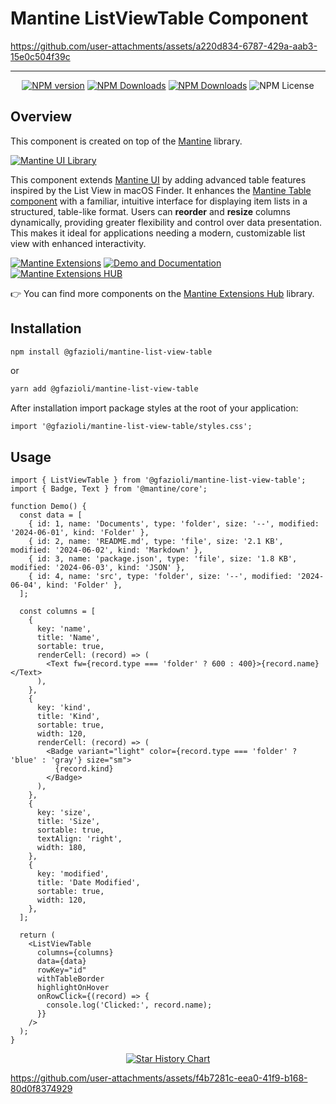 # Mantine ListViewTable Component


https://github.com/user-attachments/assets/a220d834-6787-429a-aab3-15e0c504f39c

---

<div align="center">
  
  [![NPM version](https://img.shields.io/npm/v/%40gfazioli%2Fmantine-list-view-table?style=for-the-badge)](https://www.npmjs.com/package/@gfazioli/mantine-list-view-table)
  [![NPM Downloads](https://img.shields.io/npm/dm/%40gfazioli%2Fmantine-list-view-table?style=for-the-badge)](https://www.npmjs.com/package/@gfazioli/mantine-list-view-table)
  [![NPM Downloads](https://img.shields.io/npm/dy/%40gfazioli%2Fmantine-list-view-table?style=for-the-badge&label=%20&color=f90)](https://www.npmjs.com/package/@gfazioli/mantine-list-view-table)
  ![NPM License](https://img.shields.io/npm/l/%40gfazioli%2Fmantine-list-view-table?style=for-the-badge)

</div>

## Overview

This component is created on top of the [Mantine](https://mantine.dev/) library.

[![Mantine UI Library](https://img.shields.io/badge/-MANTINE_UI_LIBRARY-blue?style=for-the-badge&labelColor=black&logo=mantine
)](https://mantine.dev/)

This component extends [Mantine UI](https://mantine.dev/) by adding advanced table features inspired by the List View in macOS Finder. It enhances the [Mantine Table component](https://mantine.dev/core/table/) with a familiar, intuitive interface for displaying item lists in a structured, table-like format. Users can **reorder** and **resize** columns dynamically, providing greater flexibility and control over data presentation. This makes it ideal for applications needing a modern, customizable list view with enhanced interactivity.

[![Mantine Extensions](https://img.shields.io/badge/-Watch_the_Video-blue?style=for-the-badge&labelColor=black&logo=youtube
)](https://www.youtube.com/playlist?list=PL85tTROKkZrWyqCcmNCdWajpx05-cTal4)
[![Demo and Documentation](https://img.shields.io/badge/-Demo_%26_Documentation-blue?style=for-the-badge&labelColor=black&logo=typescript
)](https://gfazioli.github.io/mantine-list-view-table/)
[![Mantine Extensions HUB](https://img.shields.io/badge/-Mantine_Extensions_Hub-blue?style=for-the-badge&labelColor=blue
)](https://mantine-extensions.vercel.app/)

👉 You can find more components on the [Mantine Extensions Hub](https://mantine-extensions.vercel.app/) library.


## Installation

```sh
npm install @gfazioli/mantine-list-view-table
```
or 

```sh
yarn add @gfazioli/mantine-list-view-table
```

After installation import package styles at the root of your application:

```tsx
import '@gfazioli/mantine-list-view-table/styles.css';
```

## Usage

```tsx
import { ListViewTable } from '@gfazioli/mantine-list-view-table';
import { Badge, Text } from '@mantine/core';

function Demo() {
  const data = [
    { id: 1, name: 'Documents', type: 'folder', size: '--', modified: '2024-06-01', kind: 'Folder' },
    { id: 2, name: 'README.md', type: 'file', size: '2.1 KB', modified: '2024-06-02', kind: 'Markdown' },
    { id: 3, name: 'package.json', type: 'file', size: '1.8 KB', modified: '2024-06-03', kind: 'JSON' },
    { id: 4, name: 'src', type: 'folder', size: '--', modified: '2024-06-04', kind: 'Folder' },
  ];

  const columns = [
    {
      key: 'name',
      title: 'Name',
      sortable: true,
      renderCell: (record) => (
        <Text fw={record.type === 'folder' ? 600 : 400}>{record.name}</Text>
      ),
    },
    {
      key: 'kind',
      title: 'Kind',
      sortable: true,
      width: 120,
      renderCell: (record) => (
        <Badge variant="light" color={record.type === 'folder' ? 'blue' : 'gray'} size="sm">
          {record.kind}
        </Badge>
      ),
    },
    {
      key: 'size',
      title: 'Size',
      sortable: true,
      textAlign: 'right',
      width: 180,
    },
    {
      key: 'modified',
      title: 'Date Modified',
      sortable: true,
      width: 120,
    },
  ];

  return (
    <ListViewTable
      columns={columns}
      data={data}
      rowKey="id"
      withTableBorder
      highlightOnHover
      onRowClick={(record) => {
        console.log('Clicked:', record.name);
      }}
    />
  );
}
```
<div align="center">
  
[![Star History Chart](https://api.star-history.com/svg?repos=gfazioli/mantine-list-view-table&type=Timeline)](https://www.star-history.com/#gfazioli/mantine-list-view-table&Timeline)

</div>

https://github.com/user-attachments/assets/f4b7281c-eea0-41f9-b168-80d0f8374929
